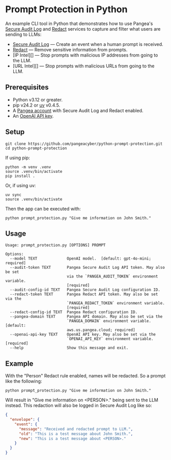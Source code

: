 # Prompt Protection in Python

An example CLI tool in Python that demonstrates how to use Pangea's [Secure Audit
Log][] and [Redact][] services to capture and filter what users are sending to
LLMs:

- [Secure Audit Log][] — Create an event when a human prompt is received.
- [Redact][] — Remove sensitive information from prompts.
- [IP Intel][] — Stop prompts with malicious IP addresses from going to the LLM.
- [URL Intel][] — Stop prompts with malicious URLs from going to the LLM.

## Prerequisites

- Python v3.12 or greater.
- pip v24.2 or [uv][] v0.4.5.
- A [Pangea account][Pangea signup] with Secure Audit Log and Redact enabled.
- An [OpenAI API key][OpenAI API keys].

## Setup

```shell
git clone https://github.com/pangeacyber/python-prompt-protection.git
cd python-prompt-protection
```

If using pip:

```shell
python -m venv .venv
source .venv/bin/activate
pip install .
```

Or, if using uv:

```shell
uv sync
source .venv/bin/activate
```

Then the app can be executed with:

```shell
python prompt_protection.py "Give me information on John Smith."
```

## Usage

```
Usage: prompt_protection.py [OPTIONS] PROMPT

Options:
  --model TEXT             OpenAI model.  [default: gpt-4o-mini; required]
  --audit-token TEXT       Pangea Secure Audit Log API token. May also be set
                           via the `PANGEA_AUDIT_TOKEN` environment variable.
                           [required]
  --audit-config-id TEXT   Pangea Secure Audit Log configuration ID.
  --redact-token TEXT      Pangea Redact API token. May also be set via the
                           `PANGEA_REDACT_TOKEN` environment variable.
                           [required]
  --redact-config-id TEXT  Pangea Redact configuration ID.
  --pangea-domain TEXT     Pangea API domain. May also be set via the
                           `PANGEA_DOMAIN` environment variable.  [default:
                           aws.us.pangea.cloud; required]
  --openai-api-key TEXT    OpenAI API key. May also be set via the
                           `OPENAI_API_KEY` environment variable.  [required]
  --help                   Show this message and exit.
```

## Example

With the "Person" Redact rule enabled, names will be redacted. So a prompt like
the following:

```shell
python prompt_protection.py "Give me information on John Smith."
```

Will result in "Give me information on \<PERSON\>." being sent to the LLM
instead. This redaction will also be logged in Secure Audit Log like so:

```json
{
  "envelope": {
    "event": {
      "message": "Received and redacted prompt to LLM.",
      "old": "This is a test message about John Smith.",
      "new": "This is a test message about <PERSON>."
    }
  }
}
```

[Redact]: https://pangea.cloud/docs/redact/
[Secure Audit Log]: https://pangea.cloud/docs/audit/
[Pangea signup]: https://pangea.cloud/signup
[OpenAI API keys]: https://platform.openai.com/api-keys
[uv]: https://docs.astral.sh/uv/
